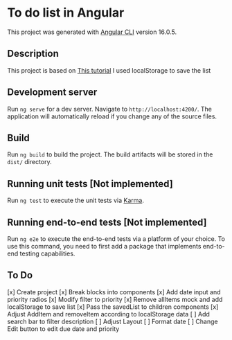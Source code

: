 # To do list in Angular

This project was generated with [Angular CLI](https://github.com/angular/angular-cli) version 16.0.5.

## Description

This project is based on [This tutorial](https://developer.mozilla.org/en-US/docs/Learn/Tools_and_testing/Client-side_JavaScript_frameworks/Angular_todo_list_beginning)
I used localStorage to save the list

## Development server

Run `ng serve` for a dev server. Navigate to `http://localhost:4200/`. The application will automatically reload if you change any of the source files.

## Build

Run `ng build` to build the project. The build artifacts will be stored in the `dist/` directory.

## Running unit tests [Not implemented]

Run `ng test` to execute the unit tests via [Karma](https://karma-runner.github.io).

## Running end-to-end tests [Not implemented]

Run `ng e2e` to execute the end-to-end tests via a platform of your choice. To use this command, you need to first add a package that implements end-to-end testing capabilities.

## To Do
[x] Create project
[x] Break blocks into components
[x] Add date input and priority radios
[x] Modify filter to priority
[x] Remove allItems mock and add localStorage to save list
[x] Pass the savedList to children components
[x] Adjust AddItem and removeItem according to localStorage data
[ ] Add search bar to filter description
[ ] Adjust Layout
[ ] Format date
[ ] Change Edit button to edit due date and priority
